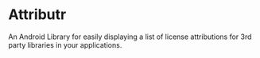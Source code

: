 Attributr
=========

An Android Library for easily displaying a list of license attributions for 3rd party libraries in your applications.
